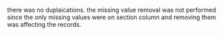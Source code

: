 there was no duplaications.
the missing value removal was not performed since the only missing values were on section column and removing them was affecting the records.
